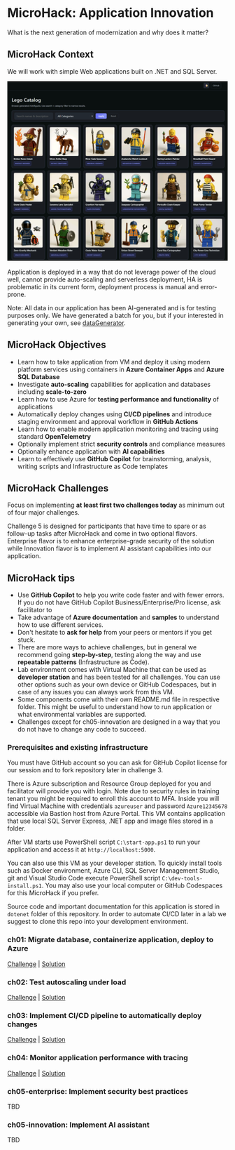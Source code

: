 # MicroHack: Application Innovation
What is the next generation of modernization and why does it matter?

## MicroHack Context
We will work with simple Web applications built on .NET and SQL Server.

![](./images/catalog.png)

Application is deployed in a way that do not leverage power of the cloud well, cannot provide auto-scaling and serverless deployment, HA is problematic in its current form, deployment process is manual and error-prone.

Note: All data in our application has been AI-generated and is for testing purposes only. We have generated a batch for you, but if your interested in generating your own, see [dataGenerator](/dataGenerator/README.md).

## MicroHack Objectives
- Learn how to take application from VM and deploy it using modern platform services using containers in **Azure Container Apps** and **Azure SQL Database**
- Investigate **auto-scaling** capabilities for application and databases including **scale-to-zero**
- Learn how to use Azure for **testing performance and functionality** of applications
- Automatically deploy changes using **CI/CD pipelines** and introduce staging environment and approval workflow in **GitHub Actions**
- Learn how to enable modern application monitoring and tracing using standard **OpenTelemetry**
- Optionally implement strict **security controls** and compliance measures
- Optionally enhance application with **AI capabilities**
- Learn to effectively use **GitHub Copilot** for brainstorming, analysis, writing scripts and Infrastructure as Code templates

## MicroHack Challenges
Focus on implementing **at least first two challenges today** as minimum out of four major challenges. 

Challenge 5 is designed for participants that have time to spare or as follow-up tasks after MicroHack and come in two optional flavors. Enterprise flavor is to enhance enterprise-grade security of the solution while Innovation flavor is to implement AI assistant capabilities into our application.

## MicroHack tips
- Use **GitHub Copilot** to help you write code faster and with fewer errors. If you do not have GitHub Copilot Business/Enterprise/Pro license, ask facilitator to
- Take advantage of **Azure documentation** and **samples** to understand how to use different services.
- Don't hesitate to **ask for help** from your peers or mentors if you get stuck.
- There are more ways to achieve challenges, but in general we recommend going **step-by-step**, testing along the way and use **repeatable patterns** (Infrastructure as Code).
- Lab environment comes with Virtual Machine that can be used as **developer station** and has been tested for all challenges. You can use other options such as your own device or GitHub Codespaces, but in case of any issues you can always work from this VM.
- Some components come with their own README.md file in respective folder. This might be useful to understand how to run application or what environmental variables are supported.
- Challenges except for ch05-innovation are designed in a way that you do not have to change any code to succeed.

### Prerequisites and existing infrastructure
You must have GitHub account so you can ask for GitHub Copilot license for our session and to fork repository later in challenge 3.

There is Azure subscription and Resource Group deployed for you and facilitator will provide you with login. Note due to security rules in training tenant you might be required to enroll this account to MFA. Inside you will find Virtual Machine with credentials ```azureuser``` and password ```Azure12345678``` accessible via Bastion host from Azure Portal. This VM contains application that use local SQL Server Express, .NET app and image files stored in a folder.

After VM starts use PowerShell script ```C:\start-app.ps1``` to run your application and access it at ```http://localhost:5000```.

You can also use this VM as your developer station. To quickly install tools such as Docker environment, Azure CLI, SQL Server Management Studio, git and Visual Studio Code execute PowerShell script ```C:\dev-tools-install.ps1```. You may also use your local computer or GitHub Codespaces for this MicroHack if you prefer.

Source code and important documentation for this application is stored in ```dotenet``` folder of this repository. In order to automate CI/CD later in a lab we suggest to clone this repo into your development environment.

### ch01: Migrate database, containerize application, deploy to Azure
[Challenge](/challenges/ch01/README.md) | [Solution]( /solutions/ch01/README.md)

### ch02: Test autoscaling under load
[Challenge](/challenges/ch02/README.md) | [Solution]( /solutions/ch02/README.md)

### ch03: Implement CI/CD pipeline to automatically deploy changes
[Challenge](/challenges/ch03/README.md) | [Solution]( /solutions/ch03/README.md)

### ch04: Monitor application performance with tracing
[Challenge](/challenges/ch04/README.md) | [Solution]( /solutions/ch04/README.md)

### ch05-enterprise: Implement security best practices
TBD

### ch05-innovation: Implement AI assistant
TBD